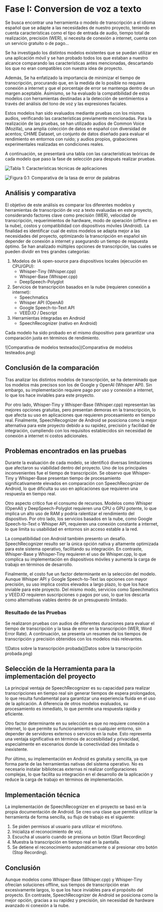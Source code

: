 # Fase I: Conversion de voz a texto

Se busca encontrar una herramienta o modelo de transcripción a el idioma español que se adapte a las necesidades de
nuestro proyecto, teniendo en cuenta características como el tipo de entrada de audio, tiempo total de realización,
precisión (WER), si necesita de conexión a internet, cuenta con un servicio gratuito o de pago…

Se ha investigado los distintos modelos existentes que se puedan utilizar en una aplicación móvil y se han probado todos
los que estaban a nuestro alcance comparando las características antes mencionadas, descartando los que no eran
compatibles con nuestra idea de proyecto.

Además, Se ha enfatizado la importancia de minimizar el tiempo de transcripción, procurando que, en la medida de lo
posible no requiera conexión a internet y que el porcentaje de error se mantenga dentro de un margen aceptable.
Asimismo, se ha evaluado la compatibilidad de estos modelos con herramientas destinadas a la detección de sentimientos a
través del análisis del tono de voz y las expresiones faciales.

Estos modelos han sido evaluados mediante pruebas con los mismos audios, verificando las características previamente
mencionadas. Para la realización de las pruebas, se han utilizado audios de Common Voice (Mozilla), una amplia colección
de datos en español con diversidad de acentos; CHiME Dataset, un conjunto de datos diseñado para evaluar el rendimiento
en entornos con ruido; y audios propios, grabaciones experimentales realizadas en condiciones reales.

A continuación, se presentará una tabla con las características teóricas de cada modelo que paso la fase de selección
para después realizar pruebas.

![Tabla 1: Características técnicas de aplicaciones](tabla_analisis_voz.png)

![Figura 0.1: Comparativa de la tasa de error de palabras](grafica_error_apps_voz.png)

## Análisis y comparativa

El objetivo de este análisis es comparar los diferentes modelos y herramientas de transcripción de voz a texto evaluadas
en este proyecto, considerando factores clave como precisión (WER), velocidad de transcripción, requerimientos de
hardware, modo de operación (offline o en la nube), costos y compatibilidad con dispositivos móviles (Android).
La finalidad es identificar cual de estos modelos se adapta mejor a las necesidades del proyecto, optimizando la
transcripción en español sin depender de conexión a internet y asegurando un tiempo de respuesta óptimo.
Se han analizado múltiples opciones de transcripción, las cuales se pueden dividir en tres grandes categorías:

1. Modelos de IA open-source para dispositivos locales (ejecución en CPU/GPU):
    * Whisper-Tiny (Whisper.cpp)
    * Whisper-Base (Whisper.cpp)
    * DeepSpeech-Polyglot
2. Servicios de transcripción basados en la nube (requieren conexión a internet):
    * Speechmatics
    * Whisper API (OpenAI)
    * Google Speech-to-Text API
    * VEED.IO / Descript
3. Herramientas integradas en Android
    * SpeechRecognizer (nativo en Android)

Cada modelo ha sido probado en el mismo dispositivo para garantizar una comparación justa en términos de
rendimiento.

![Comparativa de modelos testeados](Comparativa de modelos testeados.png)

## Conclusión de la comparación

Tras analizar los distintos modelos de transcripción, se ha determinado que los modelos más precisos son los de Google y
OpenAI (Whisper API). Sin embargo, su implementación requiere pago por uso y conexión a internet, lo que los hace
inviables para este proyecto.

Por otro lado, Whisper-Tiny y Whisper-Base (Whisper.cpp) representan las mejores opciones gratuitas, pero presentan
demoras en la transcripción, lo que afecta su uso en aplicaciones que requieren procesamiento en tiempo real.
Finalmente, SpeechRecognizer de Android se posiciona como la mejor alternativa para este proyecto debido a su rapidez,
precisión y facilidad de integración, cumpliendo con los requisitos establecidos sin necesidad de conexión a internet ni
costos adicionales.

## Problemas encontrados en las pruebas

Durante la evaluación de cada modelo, se identificó diversas limitaciones que afectaron su viabilidad dentro del
proyecto. Uno de los principales inconvenientes fue el tiempo de transcripción. Se observo que Whisper-Tiny y
Whisper-Base presentan tiempo de procesamiento significativamente elevados en comparación con SpeechRecognizer de
Android, lo que dificulta su uso en aplicaciones que requieren una respuesta en tiempo real.

Otro aspecto critico fue el consumo de recursos. Modelos como Whisper (OpenAI) y DeepSpeech-Polyglot requieren una CPU o
GPU potente, lo que implica un alto uso de RAM y podría ralentizar el rendimiento del dispositivo. Por otro lado, los
servicios basados en la nube, como Google Speech-to-Text o Whisper API, requieren una conexión constante a internet, lo
que limita su usabilidad en entornos sin acceso estable a la red.

La compatibilidad con Android también presento un desafío. SpeechRecognizer resulto ser la única opción nativa y
altamente optimizada para este sistema operativo, facilitando su integración. En contraste, Whisper-Base y Whisper-Tiny
requieren el uso de Whisper.cpp, lo que complica su implementación en dispositivos móviles y aumenta la carga de trabajo
en términos de desarrollo.

Finalmente, el costo fue un factor determinante en la selección del modelo. Aunque Whisper API y Google Speech-to-Text
las opciones con mayor precisión, su uso implica costos elevados a largo plazo, lo que los hace inviable para este
proyecto. Del mismo modo, servicios como Speechmatics y VEED.IO requieren suscripciones o pagos por uso, lo que los
descarta como alternativas viables dentro de un presupuesto limitado.

### Resultado de las Pruebas

Se realizaron pruebas con audios de diferentes duraciones para evaluar el tiempo de transcripción y la tasa de error en
la transcripción (WER, Word Error Rate). A continuación, se presenta un resumen de los tiempos de transcripción y
precisión obtenidos con los modelos más relevantes.

![Datos sobre la transcripción probada](Datos sobre la transcripción probada.png)

## Selección de la Herramienta para la implementación del proyecto

La principal ventaja de SpeechRecognizer es su capacidad para realizar transcripciones en tiempo real sin generar
tiempos de espera prolongados, lo que resulta fundamental para garantizar una experiencia fluida en el uso de la
aplicación. A diferencia de otros modelos evaluados, su procesamiento es inmediato, lo que permite una respuesta rápida
y eficiente.

Otro factor determinante en su selección es que no requiere conexión a internet, lo que permite su funcionamiento en
cualquier entorno, sin depender de servidores externos o servicios en la nube. Esto representa una ventaja significativa
en términos de accesibilidad y privacidad, especialmente en escenarios donde la conectividad des limitada o inexistente.

Por último, su implementación en Android es gratuita y sencilla, ya que forma parte de las herramientas nativas del
sistema operativo. No es necesario instalar bibliotecas externas ni realizar configuraciones complejas, lo que facilita
su integración en el desarrollo de la aplicación y reduce la carga de trabajo en términos de implementación.

## Implementación técnica

La implementación de SpeechRecognizer en el proyecto se basó en la propia documentación de Android. Se creo una clase
que permitía utilizar la herramienta de forma sencilla, su flujo de trabajo es el siguiente:

1. Se piden permisos al usuario para utilizar el micrófono.
2. Inicializa el reconocimiento de voz.
3. Escucha al usuario cuando se presiona un botón (Start Recording)
4. Muestra la transcripción en tiempo real en la pantalla.
5. Se detiene el reconocimiento automáticamente o al presionar otro botón (Stop Recording).

## Conclusión

Aunque modelos como Whisper-Base (Whisper.cpp) y Whisper-Tiny ofrecían soluciones offline, sus tiempos de transcripción
eran excesivamente largos, lo que los hace inviables para el propósito del proyecto. En contraste, SpeechRecognizer de
Android se posiciona como la mejor opción, gracias a su rapidez y precisión, sin necesidad de hardware avanzado ni
conexión a la nube. 







